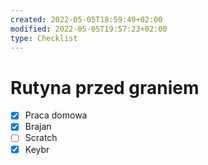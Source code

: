 ```yaml
---
created: 2022-05-05T18:59:49+02:00
modified: 2022-05-05T19:57:23+02:00
type: Checklist
---
```


# Rutyna przed graniem

- [x] Praca domowa
- [x] Brajan
- [ ] Scratch 
- [x] Keybr
